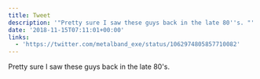 ```yaml
---
title: Tweet
description: '"Pretty sure I saw these guys back in the late 80''s. "'
date: '2018-11-15T07:11:01+00:00'
links:
  - 'https://twitter.com/metalband_exe/status/1062974805857710082'
---
```

Pretty sure I saw these guys back in the late 80's. 
